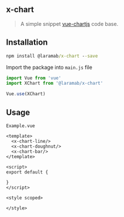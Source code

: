x-chart
------
> A simple snippet [vue-chartjs](https://vue-chartjs.org/) code base.

## Installation

```cmd
npm install @laramab/x-chart --save
```

Import the package into `main.js` file
```js
import Vue from 'vue'
import XChart from '@laramab/x-chart'

Vue.use(XChart)
```

## Usage

`Example.vue`
```vue
<template>
  <x-chart-line/>
  <x-chart-doughnut/>
  <x-chart-bar/>
</template>

<script>
export default {
  
}
</script>

<style scoped>

</style>
```

